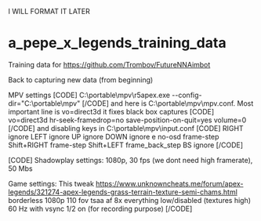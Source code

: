 I WILL FORMAT IT LATER

# a_pepe_x_legends_training_data
Training data for https://github.com/Trombov/FutureNNAimbot

Back to capturing new data (from beginning)

MPV settings
[CODE]
C:\portable\mpv\r5apex.exe --config-dir="C:\portable\mpv"
[/CODE]
and here is C:\portable\mpv\mpv.conf. Most important line is vo=direct3d it fixes black box captures
[CODE]
vo=direct3d
hr-seek-framedrop=no
save-position-on-quit=yes
volume=0
[/CODE]
and disabling keys in C:\portable\mpv\input.conf
[CODE]
RIGHT ignore
LEFT  ignore
UP    ignore
DOWN  ignore
e no-osd frame-step
Shift+RIGHT frame-step
Shift+LEFT  frame_back_step
BS ignore
[/CODE]

[CODE]
Shadowplay settings:
1080p, 30 fps (we dont need high framerate), 50 Mbs
 
Game settings:
This tweak https://www.unknowncheats.me/forum/apex-legends/321274-apex-legends-grass-terrain-texture-semi-chams.html
borderless 1080p
110 fov
tsaa
af 8x
everything low/disabled (textures high)
60 Hz with vsync 1/2 on (for recording purpose)
[/CODE]